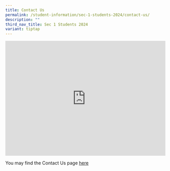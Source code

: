 ```yaml
---
title: Contact Us
permalink: /student-information/sec-1-students-2024/contact-us/
description: ""
third_nav_title: Sec 1 Students 2024
variant: tiptap
---
```

<div class="iframe-wrapper"><iframe height="359" width="500" allowfullscreen="true" frameborder="0" src="https://docs.google.com/presentation/d/e/2PACX-1vR_NviFD4xoWP1D9FK4fAF5IYrUpIRnqdKq5Xz5hef0rZTFIsurmmRiq7cUgoMwLw/embed?start=false&amp;loop=false&amp;delayms=3000"></iframe></div><p>You may find the Contact Us page&nbsp;<a href="/other-information/contact-us" rel="noopener noreferrer nofollow" target="_blank"><u>here</u></a></p>